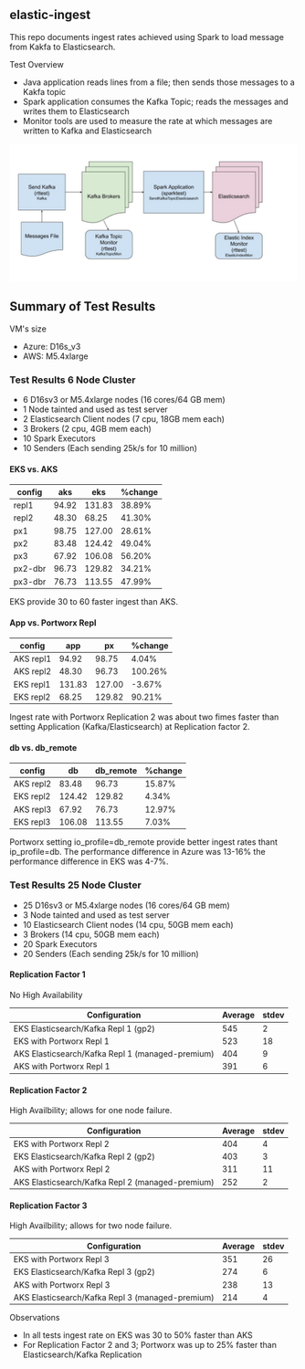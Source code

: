 ## elastic-ingest

This repo documents ingest rates achieved using Spark to load message from Kakfa to Elasticsearch.

Test Overview
- Java application reads lines from a file; then sends those messages to a Kakfa topic
- Spark application consumes the Kafka Topic; reads the messages and writes them to Elasticsearch
- Monitor tools are used to measure the rate at which messages are written to Kafka and Elasticsearch

![Kafka Spark Elastic Diagram](./KafkaSparkElasticDiagram.jpg)


## Summary of Test Results

VM's size
- Azure: D16s_v3
- AWS: M5.4xlarge

### Test Results 6 Node Cluster

- 6 D16sv3 or M5.4xlarge nodes (16 cores/64 GB mem)
- 1 Node tainted and used as test server
- 2 Elasticsearch Client nodes (7 cpu, 18GB mem each)
- 3 Brokers (2 cpu, 4GB mem each)
- 10 Spark Executors
- 10 Senders (Each sending 25k/s for 10 million)

#### EKS vs. AKS
		
|config |aks   |eks   |%change|
|-------|------|------|-------|
|repl1  |94.92 |131.83|38.89% |
|repl2  |48.30 |68.25 |41.30% |
|px1    |98.75 |127.00|28.61% |
|px2    |83.48 |124.42|49.04% |
|px3	  |67.92 |106.08|56.20% |
|px2-dbr|96.73 |129.82|34.21% |
|px3-dbr|76.73 |113.55|47.99% |

EKS provide 30 to 60 faster ingest than AKS.

#### App vs. Portworx Repl			

|config    |app   |px    |%change|
|----------|------|------|-------|
|AKS repl1 |94.92 |98.75 |4.04%  |
|AKS repl2 |48.30 |96.73 |100.26%|
|EKS repl1 |131.83|127.00|-3.67% |
|EKS repl2 |68.25 |129.82|90.21% |

Ingest rate with Portworx Replication 2 was about two fimes faster than setting Application (Kafka/Elasticsearch) at Replication factor 2.

#### db vs. db_remote			

|config   |db    |db_remote|%change|
|---------|------|---------|-------|
|AKS repl2|83.48 |96.73    |15.87% |
|EKS repl2|124.42|129.82   |4.34%  |
|AKS repl3|67.92 |76.73    |12.97% |
|EKS repl3|106.08|113.55   |7.03%  |

Portworx setting io_profile=db_remote provide better ingest rates thant ip_profile=db.  The performance difference in Azure was 13-16% the performance difference in EKS was 4-7%.

### Test Results 25 Node Cluster

- 25 D16sv3 or M5.4xlarge nodes (16 cores/64 GB mem)
- 3 Node tainted and used as test server
- 10 Elasticsearch Client nodes (14 cpu, 50GB mem each)
- 3 Brokers (14 cpu, 50GB mem each)
- 20 Spark Executors
- 20 Senders (Each sending 25k/s for 10 million)

#### Replication Factor 1

No High Availability

|Configuration                                   |Average|stdev|
|------------------------------------------------|-------|-----|
|EKS Elasticsearch/Kafka Repl 1 (gp2)            |545    |2    |
|EKS with Portworx Repl 1                        |523    |18   |
|AKS Elasticsearch/Kafka Repl 1 (managed-premium)|404    |9    |
|AKS with Portworx Repl 1                        |391    |6    |

#### Replication Factor 2

High Availbility; allows for one node failure.

|Configuration                                   |Average|stdev|
|------------------------------------------------|-------|-----|
|EKS with Portworx Repl 2                        |404    |4    |
|EKS Elasticsearch/Kafka Repl 2 (gp2)            |403    |3    |
|AKS with Portworx Repl 2                        |311    |11   |
|AKS Elasticsearch/Kafka Repl 2 (managed-premium)|252    |2    |

#### Replication Factor 3

High Availbility; allows for two node failure.

|Configuration                                   |Average|stdev|
|------------------------------------------------|-------|-----|
|EKS with Portworx Repl 3                        |351    |26   |
|EKS Elasticsearch/Kafka Repl 3 (gp2)            |274    |6    |
|AKS with Portworx Repl 3                        |238    |13   |
|AKS Elasticsearch/Kafka Repl 3 (managed-premium)|214    |4    |


Observations
- In all tests ingest rate on EKS was 30 to 50% faster than AKS 
- For Replication Factor 2 and 3; Portworx was up to 25% faster than Elasticsearch/Kafka Replication


